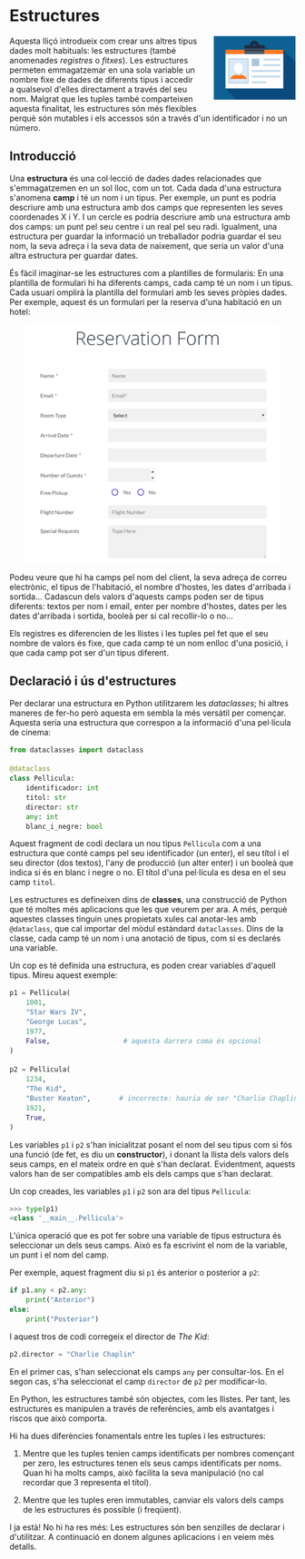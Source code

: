 
# Estructures

<img src='./estructures.png' style='height: 8em; float: right; margin: 0 0 1em 2em;'/>

Aquesta lliçó introdueix com crear uns altres tipus dades molt habituals: les estructures (també anomenades *registres* o *fitxes*). Les estructures permeten emmagatzemar en una sola variable un nombre fixe de dades de diferents tipus i accedir a qualsevol d'elles directament a través del seu nom. Malgrat que les tuples també comparteixen aquesta finalitat, les estructures són més flexibles perquè són mutables i els accessos són a través d'un identificador i no un número.


## Introducció

Una **estructura** és una col·lecció de dades dades relacionades que s'emmagatzemen en un sol lloc, com un tot. Cada dada d'una estructura s'anomena **camp** i té un nom i un tipus. Per exemple, un punt es podria descriure amb una estructura amb dos camps que representen les seves coordenades X i Y. I un cercle es podria descriure amb una estructura amb dos camps: un punt pel seu centre i un real pel seu radi. Igualment, una estructura per guardar la informació un treballador podria guardar el seu nom, la seva adreça i la seva data de naixement, que seria un valor d'una altra estructura per guardar dates.

És fàcil imaginar-se les estructures com a plantilles de formularis: En una plantilla de formulari hi ha diferents camps, cada camp té un nom i un tipus. Cada usuari omplirà la plantilla del formulari amb les seves pròpies dades. Per exemple, aquest és un formulari per la reserva d'una habitació en un hotel:

<center>
<img src='./formulari.png' style='height: 30em;'/>
</center>

Podeu veure que hi ha camps pel nom del client, la seva adreça de correu electrònic, el tipus de l'habitació, el nombre d'hostes, les dates d'arribada i sortida... Cadascun dels valors d'aquests camps poden ser de tipus diferents: textos per nom i email, enter per nombre d'hostes, dates per les dates d'arribada i sortida, booleà per si cal recollir-lo o no...

Els registres es diferencien de les llistes i les tuples pel fet que el seu nombre de valors és fixe, que cada camp té un nom enlloc d'una posició, i que cada camp pot ser d'un tipus diferent. 


## Declaració i ús d'estructures

Per declarar una estructura en Python utilitzarem les *dataclasses*; hi altres maneres de fer-ho però aquesta em sembla la més versàtil per començar. Aquesta seria una estructura que correspon a la informació d'una pel·lícula de cinema:

```python
from dataclasses import dataclass

@dataclass
class Pellicula:
    identificador: int 
    titol: str
    director: str
    any: int 
    blanc_i_negre: bool 
```

Aquest fragment de codi declara un nou tipus `Pellicula` com a una estructura que conté camps pel seu identificador (un enter), el seu títol i el seu director (dos textos), l'any de producció (un alter enter) i un booleà que indica si és en blanc i negre o no. El títol d'una pel·lícula es desa en el seu camp `titol`.  

Les estructures es defineixen dins de **classes**, una construcció de Python que té moltes més aplicacions que les que veurem per ara. A més, perquè aquestes classes tinguin unes propietats xules cal anotar-les amb `@dataclass`, que cal importar del mòdul estàndard `dataclasses`. Dins de la classe, cada camp té un nom i una anotació de tipus, com si es declarés una variable.

Un cop es té definida una estructura, es poden crear variables d'aquell tipus. Mireu aquest exemple:

```python
p1 = Pellicula(
    1001,
    "Star Wars IV",
    "George Lucas",
    1977,
    False,                  # aquesta darrera coma és opcional
)

p2 = Pellicula(
    1234,
    "The Kid",
    "Buster Keaton",       # incorrecte: hauria de ser "Charlie Chaplin"
    1921,
    True,
)
```

Les variables `p1` i `p2` s'han inicialitzat posant el nom del seu tipus com si fós una funció (de fet, es diu un **constructor**), i donant la llista dels valors dels seus camps, en el mateix ordre en què s'han declarat. Evidentment, aquests valors han de ser compatibles amb els dels camps que s'han
declarat.

Un cop creades, les variables `p1` i `p2` son ara del tipus `Pellicula`:

```python
>>> type(p1)
<class '__main__.Pellicula'>
```

L'única operació que es pot fer sobre una variable de tipus estructura és seleccionar un dels seus camps. Això es fa escrivint el nom de la variable, un punt i el nom del camp. 

Per exemple, aquest fragment diu si `p1` és anterior o posterior a `p2`:

```python
if p1.any < p2.any:
    print("Anterior")
else:
    print("Posterior")
```

I aquest tros de codi corregeix el director de *The Kid*:

```python
p2.director = "Charlie Chaplin"
```

En el primer cas, s'han seleccionat els camps `any` per consultar-los. En el segon cas, s'ha seleccionat el camp `director` de `p2` per modificar-lo. 

En Python, les estructures també són objectes, com les llistes. Per tant, les estructures es manipulen a través de referències, amb els avantatges i riscos que això comporta.

Hi ha dues diferències fonamentals entre les tuples i les estructures: 

1. Mentre que les tuples tenien camps identificats per nombres començant per zero, les estructures tenen els seus camps identificats per noms. Quan hi ha molts camps, això facilita la seva manipulació (no cal recordar que 3 representa el títol).

2. Mentre que les tuples eren immutables, canviar els valors dels camps de les estructures és possible (i freqüent).

I ja està! No hi ha res més: Les estructures són ben senzilles de declarar i d'utilitzar. A continuació en donem algunes aplicacions i en veiem més detalls.



<Autors autors="jpetit"/> 

